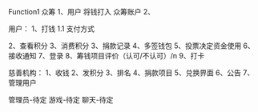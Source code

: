 Function1
众筹
1、用户 将钱打入 众筹账户
2、

用户：
1、打钱
  1.1 支付方式
  
2、查看积分
3、消费积分
3、捐款记录
4、多签钱包
5、投票决定资金使用
6、接收通知
7、登录
8、筹钱项目评价（认可/不认可）/n
9、打卡


慈善机构：
1、收钱
2、发积分
3、排名
4、捐款项目
5、兑换界面
6、公告
7、管理用户




管理员-待定
游戏-待定
聊天-待定
